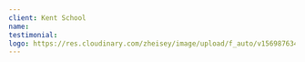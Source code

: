 ```yaml
---
client: Kent School
name:
testimonial:
logo: https://res.cloudinary.com/zheisey/image/upload/f_auto/v1569876345/teambusiness/logo/kent-school.jpg
---
```

